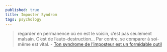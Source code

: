```yaml
---
published: true
title: Imposter Syndrom
tags: psychology
---
```

> regarder en permanence où en est le voisin, c’est pas seulement malsain. C’est de l’auto-destruction... Par contre, se comparer à soi-même est vital. - [Ton syndrome de l’imposteur est un formidable outil](https://www.jesuisundev.com/syndrome-imposteur/)